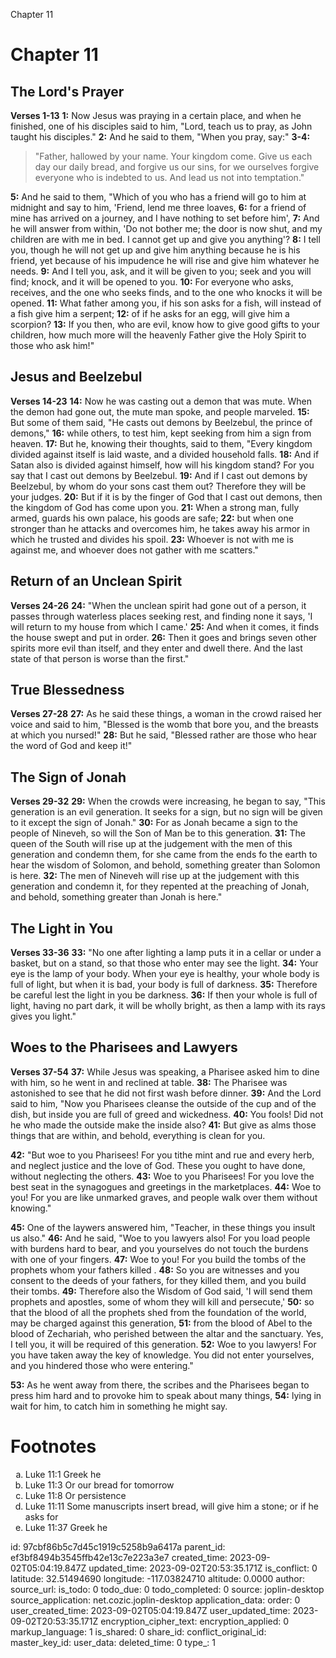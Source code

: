 Chapter 11

# Chapter 11
## The Lord's Prayer
**Verses 1-13**
**1:** Now Jesus was praying in a certain place, and when he finished, one of his disciples said to him, "Lord, teach us to pray, as John taught his disciples."
**2:** And he said to them, "When you pray, say:"
**3-4:**

> "Father, hallowed by your name.
> Your kingdom come.
> Give us each day our daily bread,
> and forgive us our sins,
> for we ourselves forgive everyone who is indebted to us.
> And lead us not into temptation."

**5:** And he said to them, "Which of you who has a friend will go to him at midnight and say to him, 'Friend, lend me three loaves,
**6:** for a friend of mine has arrived on a journey, and I have nothing to set before him',
**7:** And he will answer from within, 'Do not bother me; the door is now shut, and my children are with me in bed. I cannot get up and give you anything'?
**8:** I tell you, though he will not get up and give him anything because he is his friend, yet because of his impudence he will rise and give him whatever he needs.
**9:** And I tell you, ask, and it will be given to you; seek and you will find; knock, and it will be opened to you.
**10:** For everyone who asks, receives, and the one who seeks finds, and to the one who knocks it will be opened.
**11:** What father among you, if his son asks for a fish, will instead of a fish give him a serpent;
**12:** of if he asks for an egg, will give him a scorpion?
**13:** If you then, who are evil, know how to give good gifts to your children, how much more will the heavenly Father give the Holy Spirit to those who ask him!"

## Jesus and Beelzebul
**Verses 14-23**
**14:** Now he was casting out a demon that was mute. When the demon had gone out, the mute man spoke, and people marveled.
**15:** But some of them said, "He casts out demons by Beelzebul, the prince of demons,"
**16:** while others, to test him, kept seeking from him a sign from heaven.
**17:** But he, knowing their thoughts, said to them, "Every kingdom divided against itself is laid waste, and a divided household falls.
**18:** And if Satan also is divided against himself, how will his kingdom stand? For you say that I cast out demons by Beelzebul.
**19:** And if I cast out demons by Beelzebul, by whom do your sons cast them out? Therefore they will be your judges.
**20:** But if it is by the finger of God that I cast out demons, then the kingdom of God has come upon you.
**21:** When a strong man, fully armed, guards his own palace, his goods are safe;
**22:** but when one stronger than he attacks and overcomes him, he takes away his armor in which he trusted and divides his spoil.
**23:** Whoever is not with me is against me, and whoever does not gather with me scatters."

## Return of an Unclean Spirit
**Verses 24-26**
**24:** "When the unclean spirit had gone out of a person, it passes through waterless places seeking rest, and finding none it says, 'I will return to my house from which I came.'
**25:** And when it comes, it finds the house swept and put in order.
**26:** Then it goes and brings seven other spirits more evil than itself, and they enter and dwell there. And the last state of that person is worse than the first."

## True Blessedness
**Verses 27-28**
**27:** As he said these things, a woman in the crowd raised her voice and said to him, "Blessed is the womb that bore you, and the breasts at which you nursed!"
**28:** But he said, "Blessed rather are those who hear the word of God and keep it!"

## The Sign of Jonah
**Verses 29-32**
**29:** When the crowds were increasing, he began to say, "This generation is an evil generation. It seeks for a sign, but no sign will be given to it except the sign of Jonah."
**30:** For as Jonah became a sign to the people of Nineveh, so will the Son of Man be to this generation.
**31:** The queen of the South will rise up at the judgement with the men of this generation and condemn them, for she came from the ends fo the earth to hear the wisdom of Solomon, and behold, something greater than Solomon is here.
**32:** The men of Nineveh will rise up at the judgement with this generation and condemn it, for they repented at the preaching of Jonah, and behold, something greater than Jonah is here."

## The Light in You
**Verses 33-36**
**33:** "No one after lighting a lamp puts it in a cellar or under a basket, but on a stand, so that those who enter may see the light.
**34:** Your eye is the lamp of your body. When your eye is healthy, your whole body is full of light, but when it is bad, your body is full of darkness.
**35:** Therefore be careful lest the light in you be darkness.
**36:** If then your whole is full of light, having no part dark, it will be wholly bright, as then a lamp with its rays gives you light."

## Woes to the Pharisees and Lawyers
**Verses 37-54**
**37:** While Jesus was speaking, a Pharisee asked him to dine with him, so he went in and reclined at table.
**38:** The Pharisee was astonished to see that he did not first wash before dinner.
**39:** And the Lord said to him, "Now you Pharisees cleanse the outside of the cup and of the dish, but inside you are full of greed and wickedness.
**40:** You fools! Did not he who made the outside make the inside also?
**41:** But give as alms those things that are within, and behold, everything is clean for you.

**42:** "But woe to you Pharisees! For you tithe mint and rue and every herb, and neglect justice and the love of God. These you ought to have done, without neglecting the others.
**43:** Woe to you Pharisees! For you love the best seat in the synagogues and greetings in the marketplaces.
**44:** Woe to you! For you are like unmarked graves, and people walk over them without knowing."

**45:** One of the laywers answered him, "Teacher, in these things you insult us also."
**46:** And he said, "Woe to you lawyers also! For you load people with burdens hard to bear, and you yourselves do not touch the burdens with one of your fingers.
**47:** Woe to you! For you build the tombs of the prophets whom your fathers killed .
**48:** So you are witnesses and you consent to the deeds of your fathers, for they killed them, and you build their tombs.
**49:** Therefore also the Wisdom of God said, 'I will send them prophets and apostles, some of whom they will kill and persecute,'
**50:** so that the blood of all the prophets shed from the foundation of the world, may be charged against this generation,
**51:** from the blood of Abel to the blood of Zechariah, who perished between the altar and the sanctuary. Yes, I tell you, it will be required of this generation.
**52:** Woe to you lawyers! For you have taken away the key of knowledge. You did not enter yourselves, and you hindered those who were entering."

**53:** As he went away from there, the scribes and the Pharisees began to press him hard and to provoke him to speak about many things,
**54:** lying in wait for him, to catch him in something he might say.

# Footnotes
<ol type='a'>
	<li>Luke 11:1 Greek he</li>
	<li>Luke 11:3 Or our bread for tomorrow</li>
	<li>Luke 11:8 Or persistence</li>
	<li>Luke 11:11 Some manuscripts insert bread, will give him a stone; or if he asks for</li>
	<li>Luke 11:37 Greek he</li>
</ol>


id: 97cbf86b5c7d45c1919c5258b9a6417a
parent_id: ef3bf8494b3545ffb42e13c7e223a3e7
created_time: 2023-09-02T05:04:19.847Z
updated_time: 2023-09-02T20:53:35.171Z
is_conflict: 0
latitude: 32.51494690
longitude: -117.03824710
altitude: 0.0000
author: 
source_url: 
is_todo: 0
todo_due: 0
todo_completed: 0
source: joplin-desktop
source_application: net.cozic.joplin-desktop
application_data: 
order: 0
user_created_time: 2023-09-02T05:04:19.847Z
user_updated_time: 2023-09-02T20:53:35.171Z
encryption_cipher_text: 
encryption_applied: 0
markup_language: 1
is_shared: 0
share_id: 
conflict_original_id: 
master_key_id: 
user_data: 
deleted_time: 0
type_: 1